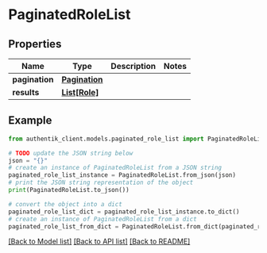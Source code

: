 # PaginatedRoleList


## Properties

Name | Type | Description | Notes
------------ | ------------- | ------------- | -------------
**pagination** | [**Pagination**](Pagination.md) |  | 
**results** | [**List[Role]**](Role.md) |  | 

## Example

```python
from authentik_client.models.paginated_role_list import PaginatedRoleList

# TODO update the JSON string below
json = "{}"
# create an instance of PaginatedRoleList from a JSON string
paginated_role_list_instance = PaginatedRoleList.from_json(json)
# print the JSON string representation of the object
print(PaginatedRoleList.to_json())

# convert the object into a dict
paginated_role_list_dict = paginated_role_list_instance.to_dict()
# create an instance of PaginatedRoleList from a dict
paginated_role_list_from_dict = PaginatedRoleList.from_dict(paginated_role_list_dict)
```
[[Back to Model list]](../README.md#documentation-for-models) [[Back to API list]](../README.md#documentation-for-api-endpoints) [[Back to README]](../README.md)


